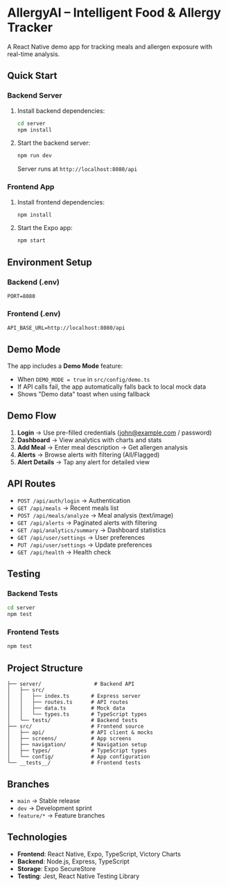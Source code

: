 # AllergyAI – Intelligent Food & Allergy Tracker

A React Native demo app for tracking meals and allergen exposure with real-time analysis.

## Quick Start

### Backend Server

1. Install backend dependencies:
   ```bash
   cd server
   npm install
   ```

2. Start the backend server:
   ```bash
   npm run dev
   ```
   Server runs at `http://localhost:8080/api`

### Frontend App

1. Install frontend dependencies:
   ```bash
   npm install
   ```

2. Start the Expo app:
   ```bash
   npm start
   ```

## Environment Setup

### Backend (.env)
```
PORT=8080
```

### Frontend (.env)
```
API_BASE_URL=http://localhost:8080/api
```

## Demo Mode

The app includes a **Demo Mode** feature:
- When `DEMO_MODE = true` in `src/config/demo.ts`
- If API calls fail, the app automatically falls back to local mock data
- Shows "Demo data" toast when using fallback

## Demo Flow

1. **Login** → Use pre-filled credentials (john@example.com / password)
2. **Dashboard** → View analytics with charts and stats
3. **Add Meal** → Enter meal description → Get allergen analysis
4. **Alerts** → Browse alerts with filtering (All/Flagged)
5. **Alert Details** → Tap any alert for detailed view

## API Routes

- `POST /api/auth/login` → Authentication
- `GET /api/meals` → Recent meals list
- `POST /api/meals/analyze` → Meal analysis (text/image)
- `GET /api/alerts` → Paginated alerts with filtering
- `GET /api/analytics/summary` → Dashboard statistics
- `GET /api/user/settings` → User preferences
- `PUT /api/user/settings` → Update preferences
- `GET /api/health` → Health check

## Testing

### Backend Tests
```bash
cd server
npm test
```

### Frontend Tests
```bash
npm test
```

## Project Structure

```
├── server/                 # Backend API
│   ├── src/
│   │   ├── index.ts       # Express server
│   │   ├── routes.ts      # API routes
│   │   ├── data.ts        # Mock data
│   │   └── types.ts       # TypeScript types
│   └── tests/             # Backend tests
├── src/                   # Frontend source
│   ├── api/               # API client & mocks
│   ├── screens/           # App screens
│   ├── navigation/        # Navigation setup
│   ├── types/             # TypeScript types
│   └── config/            # App configuration
└── __tests__/             # Frontend tests
```

## Branches

- `main` → Stable release
- `dev` → Development sprint
- `feature/*` → Feature branches

## Technologies

- **Frontend**: React Native, Expo, TypeScript, Victory Charts
- **Backend**: Node.js, Express, TypeScript
- **Storage**: Expo SecureStore
- **Testing**: Jest, React Native Testing Library
